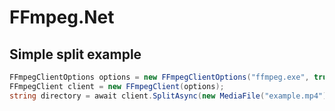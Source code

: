 # FFmpeg.Net

## Simple split example
```C#
FFmpegClientOptions options = new FFmpegClientOptions("ffmpeg.exe", true);
FFmpegClient client = new FFmpegClient(options);
string directory = await client.SplitAsync(new MediaFile("example.mp4"), 10, "splitedExample");
```
